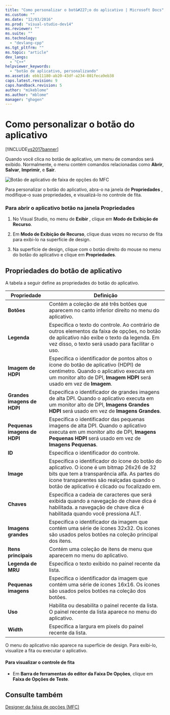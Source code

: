 ```yaml
---
title: "Como personalizar o bot&#227;o do aplicativo | Microsoft Docs"
ms.custom: ""
ms.date: "12/03/2016"
ms.prod: "visual-studio-dev14"
ms.reviewer: ""
ms.suite: ""
ms.technology: 
  - "devlang-cpp"
ms.tgt_pltfrm: ""
ms.topic: "article"
dev_langs: 
  - "C++"
helpviewer_keywords: 
  - "botão de aplicativo, personalizando"
ms.assetid: ebb11180-ab20-43df-a234-801feca9eb38
caps.latest.revision: 9
caps.handback.revision: 5
author: "mikeblome"
ms.author: "mblome"
manager: "ghogen"
---
```

# Como personalizar o bot&#227;o do aplicativo
[!INCLUDE[vs2017banner](../assembler/inline/includes/vs2017banner.md)]

Quando você clica no botão de aplicativo, um menu de comandos será exibido.  Normalmente, o menu contém comandos relacionadas como **Abrir**, **Salvar**, **Imprimir**, e **Sair**.  
  
 ![Botão de aplicativo de faixa de opções do MFC](../mfc/media/application_button.png "Application\_Button")  
  
 Para personalizar o botão do aplicativo, abra\-o na janela de **Propriedades** , modifique\-o suas propriedades, e visualizá\-lo no controle de fita.  
  
### Para abrir o aplicativo botão na janela Propriedades  
  
1.  No Visual Studio, no menu de **Exibir** , clique em **Modo de Exibição de Recurso**.  
  
2.  Em **Modo de Exibição de Recurso**, clique duas vezes no recurso de fita para exibi\-lo na superfície de design.  
  
3.  Na superfície de design, clique com o botão direito do mouse no menu do botão do aplicativo e clique em **Propriedades**.  
  
## Propriedades do botão de aplicativo  
 A tabela a seguir define as propriedades do botão do aplicativo.  
  
|Propriedade|Definição|  
|-----------------|---------------|  
|**Botões**|Contém a coleção de até três botões que aparecem no canto inferior direito no menu do aplicativo.|  
|**Legenda**|Especifica o texto do controle.  Ao contrário de outros elementos da faixa de opções, no botão de aplicativo não exibe o texto da legenda.  Em vez disso, o texto será usado para facilitar o uso.|  
|**Imagem de HDPI**|Especifica o identificador de pontos altos o ícone do botão de aplicativo \(HDPI\) de centímetro.  Quando o aplicativo executa em um monitor alto de DPI, **Imagem HDPI** será usado em vez de **Imagem**.|  
|**Grandes imagens de HDPI**|Especifica o identificador de grandes imagens de alta DPI.  Quando o aplicativo executa em um monitor alto de DPI, **Imagens Grandes HDPI** será usado em vez de **Imagens Grandes**.|  
|**Pequenas imagens de HDPI**|Especifica o identificador das pequenas imagens de alta DPI.  Quando o aplicativo executa em um monitor alto de DPI, **Imagens Pequenas HDPI** será usado em vez de **Imagens Pequenas**.|  
|**ID**|Especifica o identificador do controle.|  
|**Image**|Especifica o identificador do ícone do botão do aplicativo.  O ícone é um bitmap 26x26 de 32 bits que tem a transparência alfa.  As partes do ícone transparentes são realçadas quando o botão de aplicativo é clicado ou focalizado em.|  
|**Chaves**|Especifica a cadeia de caracteres que será exibida quando a navegação de chave dica é habilitada.  a navegação de chave dica é habilitada quando você pressiona ALT.|  
|**Imagens grandes**|Especifica o identificador da imagem que contém uma série de ícones 32x32.  Os ícones são usados pelos botões na coleção principal dos itens.|  
|**Itens principais**|Contém uma coleção de itens de menu que aparecem no menu do aplicativo.|  
|**Legenda de MRU**|Especifica o texto exibido no painel recente da lista.|  
|**Pequenas imagens**|Especifica o identificador da imagem que contém uma série de ícones 16x16.  Os ícones são usados pelos botões na coleção dos botões.|  
|**Uso**|Habilita ou desabilita o painel recente da lista.  O painel recente da lista aparece no menu do aplicativo.|  
|**Width**|Especifica a largura em pixels do painel recente da lista.|  
  
 O menu do aplicativo não aparece na superfície de design.  Para exibi\-lo, visualize a fita ou executar o aplicativo.  
  
#### Para visualizar o controle de fita  
  
-   Em **Barra de ferramentas do editor da Faixa De Opções**, clique em **Faixa de Opções de Teste**.  
  
## Consulte também  
 [Designer da faixa de opções \(MFC\)](../mfc/ribbon-designer-mfc.md)